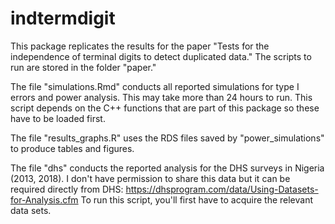 # indtermdigit
 
This package replicates the results for the paper "Tests for the independence of terminal digits to detect duplicated data." The scripts to run are stored in the folder "paper."

The file "simulations.Rmd" conducts all reported simulations for type I errors and power analysis. This may take more than 24 hours to run. This script depends on the C++ functions that are part of this package so these have to be loaded first.

The file "results_graphs.R" uses the RDS files saved by "power_simulations" to produce tables and figures.

The file "dhs" conducts the reported analysis for the DHS surveys in Nigeria (2013, 2018). I don't have permission to share this data but it can be required directly from DHS: https://dhsprogram.com/data/Using-Datasets-for-Analysis.cfm To run this script, you'll first have to acquire the relevant data sets. 
